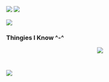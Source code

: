 <div id="cool-group">
  <img src="https://lanyard.cnrad.dev/api/1247056709881692165?showDisplayName=true&hideActivity=true"/>
  <img src="https://spotify-github-profile.kittinanx.com/api/view?uid=31znmbixpzaoquronm2udr4lxykq&cover_image=true&theme=natemoo-re&show_offline=false&background_color=000000&interchange=false&bar_color=ff005c&bar_color_cover=false">
</div>
</br>
<div id="stats">
  <img src="https://github-readme-stats.vercel.app/api?username=lovely-kui&theme=omni&show_icons=true"/>
</div>
<h3>Thingies I Know ^-^</h3>
<div id="knowledge">
  <p align="center">
    <img src="https://skillicons.dev/icons?i=ts,js,lua,python,html,css,sass,tailwind,bootstrap,react,qwik,htmx,redux,express,elysia,vite,bun,mongodb,sqlite"/>
  </p>
</div
</br>
</br>
<div id="counters">
  <p align="left">
    <img src="https://visitcount.itsvg.in/api?id=cookie-kui&label=Profile%20Views&color=5&icon=5&pretty=true"/>
  </p>
</div>
